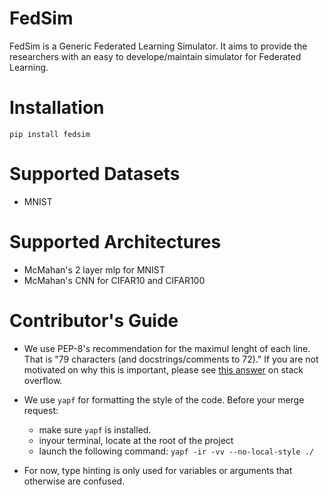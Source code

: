 # FedSim
FedSim is a Generic Federated Learning Simulator. It aims to provide the researchers with an easy to develope/maintain simulator for Federated Learning.

# Installation
`pip install fedsim`




# Supported Datasets
- MNIST

# Supported Architectures
- McMahan's 2 layer mlp for MNIST
- McMahan's CNN for CIFAR10 and CIFAR100



# Contributor's Guide
- We use PEP-8's recommendation for the maximul lenght of each line. 
That is "79 characters (and docstrings/comments to 72)." 
If you are not motivated on why this is important, please see [this answer](https://stackoverflow.com/a/2793525/9784436) on stack overflow.

- We use `yapf` for formatting the style of the code. Before your merge request:
    - make sure `yapf` is installed.
    - inyour terminal, locate at the root of the project
    - launch the following command: `yapf -ir -vv --no-local-style ./`

- For now, type hinting is only used for variables or arguments that otherwise are confused.


